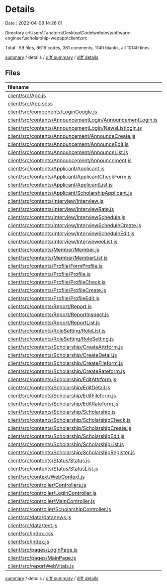 # Details

Date : 2022-04-08 14:26:01

Directory c:\Users\Tanatorn\Desktop\Code\webdev\software-engineer\scholarship-wepapp\client\src

Total : 59 files,  8619 codes, 381 comments, 1140 blanks, all 10140 lines

[summary](results.md) / details / [diff summary](diff.md) / [diff details](diff-details.md)

## Files
| filename | language | code | comment | blank | total |
| :--- | :--- | ---: | ---: | ---: | ---: |
| [client/src/App.js](/client/src/App.js) | JavaScript | 21 | 0 | 5 | 26 |
| [client/src/App.scss](/client/src/App.scss) | SCSS | 2,176 | 50 | 379 | 2,605 |
| [client/src/components/LoginGoogle.js](/client/src/components/LoginGoogle.js) | JavaScript | 147 | 3 | 15 | 165 |
| [client/src/contents/AnnouncementLogin/AnnouncementLogin.js](/client/src/contents/AnnouncementLogin/AnnouncementLogin.js) | JavaScript | 25 | 0 | 3 | 28 |
| [client/src/contents/AnnouncementLogin/NewsListlogin.js](/client/src/contents/AnnouncementLogin/NewsListlogin.js) | JavaScript | 60 | 1 | 12 | 73 |
| [client/src/contents/Announcement/AnnounceCreate.js](/client/src/contents/Announcement/AnnounceCreate.js) | JavaScript | 214 | 1 | 16 | 231 |
| [client/src/contents/Announcement/AnnounceEdit.js](/client/src/contents/Announcement/AnnounceEdit.js) | JavaScript | 213 | 17 | 14 | 244 |
| [client/src/contents/Announcement/AnnounceList.js](/client/src/contents/Announcement/AnnounceList.js) | JavaScript | 84 | 2 | 10 | 96 |
| [client/src/contents/Announcement/Announcement.js](/client/src/contents/Announcement/Announcement.js) | JavaScript | 37 | 1 | 5 | 43 |
| [client/src/contents/Applicant/Applicant.js](/client/src/contents/Applicant/Applicant.js) | JavaScript | 55 | 0 | 7 | 62 |
| [client/src/contents/Applicant/ApplicantCheckForm.js](/client/src/contents/Applicant/ApplicantCheckForm.js) | JavaScript | 291 | 2 | 42 | 335 |
| [client/src/contents/Applicant/ApplicantList.js](/client/src/contents/Applicant/ApplicantList.js) | JavaScript | 99 | 5 | 13 | 117 |
| [client/src/contents/Applicant/ScholarshipApplicant.js](/client/src/contents/Applicant/ScholarshipApplicant.js) | JavaScript | 84 | 2 | 16 | 102 |
| [client/src/contents/Interview/Interview.js](/client/src/contents/Interview/Interview.js) | JavaScript | 51 | 0 | 5 | 56 |
| [client/src/contents/Interview/InterviewRate.js](/client/src/contents/Interview/InterviewRate.js) | JavaScript | 110 | 10 | 17 | 137 |
| [client/src/contents/Interview/InterviewSchedule.js](/client/src/contents/Interview/InterviewSchedule.js) | JavaScript | 59 | 1 | 14 | 74 |
| [client/src/contents/Interview/InterviewScheduleCreate.js](/client/src/contents/Interview/InterviewScheduleCreate.js) | JavaScript | 8 | 0 | 5 | 13 |
| [client/src/contents/Interview/InterviewScheduleEdit.js](/client/src/contents/Interview/InterviewScheduleEdit.js) | JavaScript | 8 | 0 | 5 | 13 |
| [client/src/contents/Interview/IntervieweeList.js](/client/src/contents/Interview/IntervieweeList.js) | JavaScript | 41 | 8 | 8 | 57 |
| [client/src/contents/Member/Member.js](/client/src/contents/Member/Member.js) | JavaScript | 40 | 1 | 8 | 49 |
| [client/src/contents/Member/MemberList.js](/client/src/contents/Member/MemberList.js) | JavaScript | 37 | 1 | 13 | 51 |
| [client/src/contents/Profile/FormProfile.js](/client/src/contents/Profile/FormProfile.js) | JavaScript | 144 | 111 | 17 | 272 |
| [client/src/contents/Profile/Profile.js](/client/src/contents/Profile/Profile.js) | JavaScript | 213 | 6 | 23 | 242 |
| [client/src/contents/Profile/ProfileCheck.js](/client/src/contents/Profile/ProfileCheck.js) | JavaScript | 68 | 3 | 7 | 78 |
| [client/src/contents/Profile/ProfileCreate.js](/client/src/contents/Profile/ProfileCreate.js) | JavaScript | 303 | 12 | 28 | 343 |
| [client/src/contents/Profile/ProfileEdit.js](/client/src/contents/Profile/ProfileEdit.js) | JavaScript | 328 | 11 | 31 | 370 |
| [client/src/contents/Report/Report.js](/client/src/contents/Report/Report.js) | JavaScript | 61 | 1 | 8 | 70 |
| [client/src/contents/Report/ReportInspect.js](/client/src/contents/Report/ReportInspect.js) | JavaScript | 72 | 1 | 9 | 82 |
| [client/src/contents/Report/ReportList.js](/client/src/contents/Report/ReportList.js) | JavaScript | 109 | 1 | 9 | 119 |
| [client/src/contents/RoleSetting/RoleList.js](/client/src/contents/RoleSetting/RoleList.js) | JavaScript | 83 | 1 | 18 | 102 |
| [client/src/contents/RoleSetting/RoleSetting.js](/client/src/contents/RoleSetting/RoleSetting.js) | JavaScript | 39 | 1 | 10 | 50 |
| [client/src/contents/Scholarship/CreateAttrform.js](/client/src/contents/Scholarship/CreateAttrform.js) | JavaScript | 86 | 0 | 7 | 93 |
| [client/src/contents/Scholarship/CreateDetail.js](/client/src/contents/Scholarship/CreateDetail.js) | JavaScript | 292 | 15 | 22 | 329 |
| [client/src/contents/Scholarship/CreateFileform.js](/client/src/contents/Scholarship/CreateFileform.js) | JavaScript | 194 | 5 | 11 | 210 |
| [client/src/contents/Scholarship/CreateRateform.js](/client/src/contents/Scholarship/CreateRateform.js) | JavaScript | 161 | 1 | 13 | 175 |
| [client/src/contents/Scholarship/EditAttrform.js](/client/src/contents/Scholarship/EditAttrform.js) | JavaScript | 90 | 0 | 8 | 98 |
| [client/src/contents/Scholarship/EditDetail.js](/client/src/contents/Scholarship/EditDetail.js) | JavaScript | 289 | 6 | 28 | 323 |
| [client/src/contents/Scholarship/EditFileform.js](/client/src/contents/Scholarship/EditFileform.js) | JavaScript | 195 | 6 | 11 | 212 |
| [client/src/contents/Scholarship/EditRateform.js](/client/src/contents/Scholarship/EditRateform.js) | JavaScript | 162 | 3 | 14 | 179 |
| [client/src/contents/Scholarship/Scholarship.js](/client/src/contents/Scholarship/Scholarship.js) | JavaScript | 38 | 0 | 8 | 46 |
| [client/src/contents/Scholarship/ScholarshipCheck.js](/client/src/contents/Scholarship/ScholarshipCheck.js) | JavaScript | 306 | 3 | 31 | 340 |
| [client/src/contents/Scholarship/ScholarshipCreate.js](/client/src/contents/Scholarship/ScholarshipCreate.js) | JavaScript | 127 | 5 | 18 | 150 |
| [client/src/contents/Scholarship/ScholarshipEdit.js](/client/src/contents/Scholarship/ScholarshipEdit.js) | JavaScript | 118 | 3 | 16 | 137 |
| [client/src/contents/Scholarship/ScholarshipList.js](/client/src/contents/Scholarship/ScholarshipList.js) | JavaScript | 257 | 4 | 36 | 297 |
| [client/src/contents/Scholarship/ScholarshipRegister.js](/client/src/contents/Scholarship/ScholarshipRegister.js) | JavaScript | 366 | 9 | 41 | 416 |
| [client/src/contents/Status/Status.js](/client/src/contents/Status/Status.js) | JavaScript | 25 | 0 | 3 | 28 |
| [client/src/contents/Status/StatusList.js](/client/src/contents/Status/StatusList.js) | JavaScript | 120 | 3 | 14 | 137 |
| [client/src/context/WebContext.js](/client/src/context/WebContext.js) | JavaScript | 53 | 0 | 7 | 60 |
| [client/src/controller/Controllers.js](/client/src/controller/Controllers.js) | JavaScript | 15 | 1 | 3 | 19 |
| [client/src/controller/LoginController.js](/client/src/controller/LoginController.js) | JavaScript | 17 | 48 | 6 | 71 |
| [client/src/controller/MainController.js](/client/src/controller/MainController.js) | JavaScript | 72 | 9 | 8 | 89 |
| [client/src/controller/ScholarshipController.js](/client/src/controller/ScholarshipController.js) | JavaScript | 9 | 1 | 6 | 16 |
| [client/src/data/datanews.js](/client/src/data/datanews.js) | JavaScript | 24 | 0 | 3 | 27 |
| [client/src/data/test.js](/client/src/data/test.js) | JavaScript | 11 | 0 | 3 | 14 |
| [client/src/index.css](/client/src/index.css) | CSS | 12 | 0 | 2 | 14 |
| [client/src/index.js](/client/src/index.js) | JavaScript | 13 | 3 | 6 | 22 |
| [client/src/pages/LoginPage.js](/client/src/pages/LoginPage.js) | JavaScript | 44 | 0 | 9 | 53 |
| [client/src/pages/MainPage.js](/client/src/pages/MainPage.js) | JavaScript | 231 | 3 | 32 | 266 |
| [client/src/reportWebVitals.js](/client/src/reportWebVitals.js) | JavaScript | 12 | 0 | 2 | 14 |

[summary](results.md) / details / [diff summary](diff.md) / [diff details](diff-details.md)